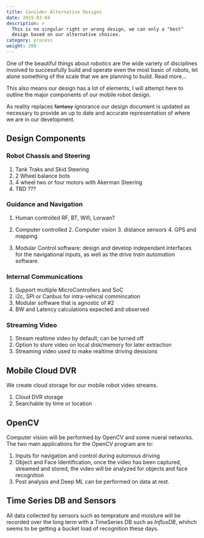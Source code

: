 ```yaml
---
title: Consider Alternative Designs
date: 2019-03-04
description: >
  This is no singular right or wrong design, we can only a "best"
  design based on our alternative choices.
category: process
weight: 200
---
```


One of the beautiful things about _robotics_ are the wide variety of
disciplines involved to successfully build and operate even the most
basic of robots, let alone something of the scale that we are planning
to build. Read more...<!--more-->

This also means our design has a lot of elements, I will attempt here
to outline the major components of our mobile robot design.  

As reality replaces ~~fantasy~~ ignorance our design document is
updated as necessary to provide an up to date and accurate
representation of where we are in our development.

## Design Components

### Robot Chassis and Steering

1. Tank Traks and Skid Steering
2. 2 Wheel balance bots
3. 4 wheel two or four motors with Akerman Steering
4. TBD ???

### Guidance and Navigation

1. Human controlled RF, BT, Wifi, Lorwan?

2. Computer controlled
   2. Computer vision
   3. distance sensors
   4. GPS and mapping

3. Modular Control software: design and develop independant interfaces
for the navigational inputs, as well as the _drive train automation_
software. 

### Internal Communications

1. Support multiple MicroControllers and SoC 
2. i2c, SPI or Canbus for intra-vehical commincation
3. Modular software that is agnostic of #2
4. BW and Latency calculations expected and observed

### Streaming Video

1. Stream realtime video by default, can be turned off
2. Option to store video on local disk/memory for later extraction
3. Streaming video used to make realtime driving desisions

## Mobile Cloud DVR 

We create cloud storage for our mobile robot video streams.  

1. Cloud DVR storage
2. Searchable by time or location

## OpenCV

Computer vision will be performed by OpenCV and some nueral networks.
The two main applications for the OpenCV program are to:

1. Inputs for navigation and control during automous driving
2. Object and Face Identification, once the video has been captured,
   streamed and stored, the video will be analyzed for objects and
   face recognition
3. Post analysis and Deep ML can be performed on data at rest.

## Time Series DB and Sensors

All data collected by sensors such as temprature and moisture will be
recorded over the long term with a TimeSeries DB such as _InfluxDB_,
whihch seems to be getting a bucket load of recognition these days.


